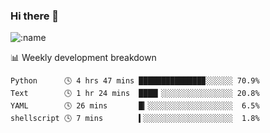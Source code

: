 ### Hi there 👋

<!--
**lv2020/lv2020** is a ✨ _special_ ✨ repository because its `README.md` (this file) appears on your GitHub profile.

Here are some ideas to get you started:

- 🔭 I’m currently working on ...
- 🌱 I’m currently learning ...
- 👯 I’m looking to collaborate on ...
- 🤔 I’m looking for help with ...
- 💬 Ask me about ...
- 📫 How to reach me: ...
- 😄 Pronouns: ...
- ⚡ Fun fact: ...
-->
![:name](https://count.getloli.com/get/@:lv2020)
 <!-- waka-box start -->
📊 Weekly development breakdown
```text
Python      🕓 4 hrs 47 mins ██████████████▉░░░░░░ 70.9%
Text        🕓 1 hr 24 mins  ████▎░░░░░░░░░░░░░░░░ 20.8%
YAML        🕓 26 mins       █▎░░░░░░░░░░░░░░░░░░░  6.5%
shellscript 🕓 7 mins        ▍░░░░░░░░░░░░░░░░░░░░  1.8%
```
<!-- Powered by https://github.com/YouEclipse/waka-box-go . -->
<!-- waka-box end -->
